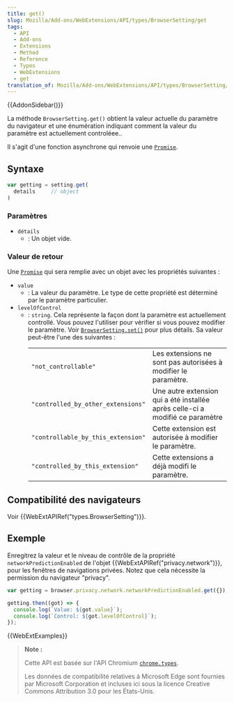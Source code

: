 ```yaml
---
title: get()
slug: Mozilla/Add-ons/WebExtensions/API/types/BrowserSetting/get
tags:
  - API
  - Add-ons
  - Extensions
  - Method
  - Reference
  - Types
  - WebExtensions
  - get
translation_of: Mozilla/Add-ons/WebExtensions/API/types/BrowserSetting/get
---
```


{{AddonSidebar()}}

La méthode `BrowserSetting.get()` obtient la valeur actuelle du paramètre du navigateur et une énumération indiquant comment la valeur du paramètre est actuellement controléee..

Il s'agit d'une fonction asynchrone qui renvoie une [`Promise`](/fr/docs/Web/JavaScript/Reference/Objets_globaux/Promise).

## Syntaxe

```js
var getting = setting.get(
  details     // object
)
```

### Paramètres

- `détails`
  - : Un objet vide.

### Valeur de retour

Une [`Promise`](/fr/docs/Web/JavaScript/Reference/Objets_globaux/Promise) qui sera remplie avec un objet avec les propriétés suivantes :

- `value`
  - : La valeur du paramètre. Le type de cette propriété est déterminé par le paramètre particulier.
- `levelOfControl`
  - : `string`. Cela représente la façon dont la paramètre est actuellement controllé. Vous pouvez l'utiliser pour vérifier si vous pouvez modifier le paramètre. Voir [`BrowserSetting.set()`](/fr/Add-ons/WebExtensions/API/privacy/BrowserSetting/set) pour plus détails. Sa valeur peut-être l'une des suivantes :<table class="standard-table">
      <tbody>
        <tr>
          <td><code>"not_controllable"</code></td>
          <td>Les extensions ne sont pas autorisées à modifier le paramètre.</td>
        </tr>
        <tr>
          <td><code>"controlled_by_other_extensions"</code></td>
          <td>
            Une autre extension qui a été installée après celle-ci a modifié ce
            paramètre
          </td>
        </tr>
        <tr>
          <td><code>"controllable_by_this_extension"</code></td>
          <td>Cette extension est autorisée à modifier le paramètre.</td>
        </tr>
        <tr>
          <td><code>"controlled_by_this_extension"</code></td>
          <td>Cette extensions a déjà modifi le paramètre.</td>
        </tr>
      </tbody>
    </table>

## Compatibilité des navigateurs

Voir {{WebExtAPIRef("types.BrowserSetting")}}.

## Exemple

Enregitrez la valeur et le niveau de contrôle de la propriété `networkPredictionEnabled` de l'objet {{WebExtAPIRef("privacy.network")}}, pour les fenêtres de navigations privées. Notez que cela nécessite la permission du navigateur "privacy".

```js
var getting = browser.privacy.network.networkPredictionEnabled.get({});

getting.then((got) => {
  console.log(`Value: ${got.value}`);
  console.log(`Control: ${got.levelOfControl}`);
});
```

{{WebExtExamples}}

> **Note :**
>
> Cette API est basée sur l'API Chromium [`chrome.types`](https://developer.chrome.com/extensions/types).
>
> Les données de compatibilité relatives à Microsoft Edge sont fournies par Microsoft Corporation et incluses ici sous la licence Creative Commons Attribution 3.0 pour les États-Unis.

<!--
// Copyright 2015 The Chromium Authors. All rights reserved.
//
// Redistribution and use in source and binary forms, with or without
// modification, are permitted provided that the following conditions are
// met:
//
//    * Redistributions of source code must retain the above copyright
// notice, this list of conditions and the following disclaimer.
//    * Redistributions in binary form must reproduce the above
// copyright notice, this list of conditions and the following disclaimer
// in the documentation and/or other materials provided with the
// distribution.
//    * Neither the name of Google Inc. nor the names of its
// contributors may be used to endorse or promote products derived from
// this software without specific prior written permission.
//
// THIS SOFTWARE IS PROVIDED BY THE COPYRIGHT HOLDERS AND CONTRIBUTORS
// "AS IS" AND ANY EXPRESS OR IMPLIED WARRANTIES, INCLUDING, BUT NOT
// LIMITED TO, THE IMPLIED WARRANTIES OF MERCHANTABILITY AND FITNESS FOR
// A PARTICULAR PURPOSE ARE DISCLAIMED. IN NO EVENT SHALL THE COPYRIGHT
// OWNER OR CONTRIBUTORS BE LIABLE FOR ANY DIRECT, INDIRECT, INCIDENTAL,
// SPECIAL, EXEMPLARY, OR CONSEQUENTIAL DAMAGES (INCLUDING, BUT NOT
// LIMITED TO, PROCUREMENT OF SUBSTITUTE GOODS OR SERVICES; LOSS OF USE,
// DATA, OR PROFITS; OR BUSINESS INTERRUPTION) HOWEVER CAUSED AND ON ANY
// THEORY OF LIABILITY, WHETHER IN CONTRACT, STRICT LIABILITY, OR TORT
// (INCLUDING NEGLIGENCE OR OTHERWISE) ARISING IN ANY WAY OUT OF THE USE
// OF THIS SOFTWARE, EVEN IF ADVISED OF THE POSSIBILITY OF SUCH DAMAGE.
-->

